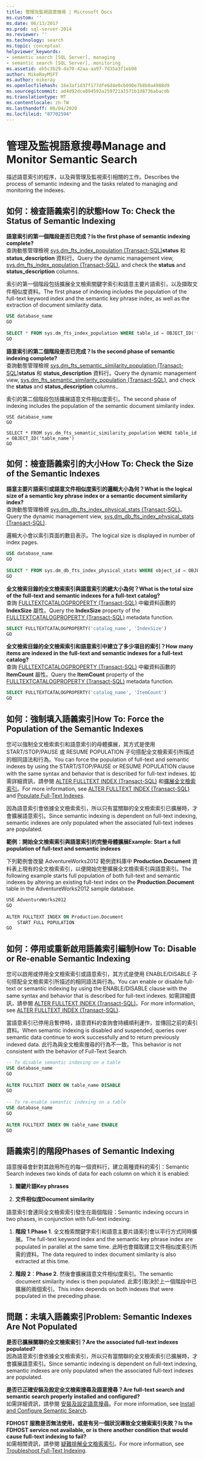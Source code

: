 ```yaml
---
title: 管理及監視語意搜尋 | Microsoft Docs
ms.custom: ''
ms.date: 06/13/2017
ms.prod: sql-server-2014
ms.reviewer: ''
ms.technology: search
ms.topic: conceptual
helpviewer_keywords:
- semantic search [SQL Server], managing
- semantic search [SQL Server], monitoring
ms.assetid: eb5c3b29-da70-42aa-aa97-7d35a3f1eb98
author: MikeRayMSFT
ms.author: mikeray
ms.openlocfilehash: 16e3af1d37f177dfe6d4e0cb090e7b8b0a4988d9
ms.sourcegitcommit: ad4d92dce894592a259721a1571b1d8736abacdb
ms.translationtype: MT
ms.contentlocale: zh-TW
ms.lasthandoff: 08/04/2020
ms.locfileid: "87702594"
---
```

# <a name="manage-and-monitor-semantic-search"></a><span data-ttu-id="950f1-102">管理及監視語意搜尋</span><span class="sxs-lookup"><span data-stu-id="950f1-102">Manage and Monitor Semantic Search</span></span>
  <span data-ttu-id="950f1-103">描述語意索引的程序，以及與管理及監視索引相關的工作。</span><span class="sxs-lookup"><span data-stu-id="950f1-103">Describes the process of semantic indexing and the tasks related to managing and monitoring the indexes.</span></span>  
  
##  <a name="how-to-check-the-status-of-semantic-indexing"></a><a name="HowToMonitorStatus"></a><span data-ttu-id="950f1-104">如何：檢查語義索引的狀態</span><span class="sxs-lookup"><span data-stu-id="950f1-104">How To: Check the Status of Semantic Indexing</span></span>  
 <span data-ttu-id="950f1-105">**語意索引的第一個階段是否已完成？**</span><span class="sxs-lookup"><span data-stu-id="950f1-105">**Is the first phase of semantic indexing complete?**</span></span>  
 <span data-ttu-id="950f1-106">查詢動態管理檢視 [sys.dm_fts_index_population &#40;Transact-SQL&#41;](/sql/relational-databases/system-dynamic-management-views/sys-dm-fts-index-population-transact-sql)**status** 和 **status_description** 資料行。</span><span class="sxs-lookup"><span data-stu-id="950f1-106">Query the dynamic management view, [sys.dm_fts_index_population &#40;Transact-SQL&#41;](/sql/relational-databases/system-dynamic-management-views/sys-dm-fts-index-population-transact-sql), and check the **status** and **status_description** columns.</span></span>  
  
 <span data-ttu-id="950f1-107">索引的第一個階段包括擴展全文檢索關鍵字索引和語意主要片語索引，以及擷取文件相似度資料。</span><span class="sxs-lookup"><span data-stu-id="950f1-107">The first phase of indexing includes the population of the full-text keyword index and the semantic key phrase index, as well as the extraction of document similarity data.</span></span>  
  
```sql  
USE database_name  
GO  
  
SELECT * FROM sys.dm_fts_index_population WHERE table_id = OBJECT_ID('table_name')  
GO  
```  
  
 <span data-ttu-id="950f1-108">**語意索引的第二個階段是否已完成？**</span><span class="sxs-lookup"><span data-stu-id="950f1-108">**Is the second phase of semantic indexing complete?**</span></span>  
 <span data-ttu-id="950f1-109">查詢動態管理檢視 [sys.dm_fts_semantic_similarity_population &#40;Transact-SQL&#41;](/sql/relational-databases/system-dynamic-management-views/sys-dm-fts-semantic-similarity-population-transact-sql)**status** 和 **status_description** 資料行。</span><span class="sxs-lookup"><span data-stu-id="950f1-109">Query the dynamic management view, [sys.dm_fts_semantic_similarity_population &#40;Transact-SQL&#41;](/sql/relational-databases/system-dynamic-management-views/sys-dm-fts-semantic-similarity-population-transact-sql), and check the **status** and **status_description** columns..</span></span>  
  
 <span data-ttu-id="950f1-110">索引的第二個階段包括擴展語意文件相似度索引。</span><span class="sxs-lookup"><span data-stu-id="950f1-110">The second phase of indexing includes the population of the semantic document similarity index.</span></span>  
  
```wql  
USE database_name  
GO  
  
SELECT * FROM sys.dm_fts_semantic_similarity_population WHERE table_id = OBJECT_ID('table_name')  
GO  
```  
  
##  <a name="how-to-check-the-size-of-the-semantic-indexes"></a><a name="HowToCheckSize"></a><span data-ttu-id="950f1-111">如何：檢查語義索引的大小</span><span class="sxs-lookup"><span data-stu-id="950f1-111">How To: Check the Size of the Semantic Indexes</span></span>  
 <span data-ttu-id="950f1-112">**語意主要片語索引或語意文件相似度索引的邏輯大小為何？**</span><span class="sxs-lookup"><span data-stu-id="950f1-112">**What is the logical size of a semantic key phrase index or a semantic document similarity index?**</span></span>  
 <span data-ttu-id="950f1-113">查詢動態管理檢視 [sys.dm_db_fts_index_physical_stats &#40;Transact-SQL&#41;](/sql/relational-databases/system-dynamic-management-views/sys-dm-db-fts-index-physical-stats-transact-sql)。</span><span class="sxs-lookup"><span data-stu-id="950f1-113">Query the dynamic management view, [sys.dm_db_fts_index_physical_stats &#40;Transact-SQL&#41;](/sql/relational-databases/system-dynamic-management-views/sys-dm-db-fts-index-physical-stats-transact-sql).</span></span>  
  
 <span data-ttu-id="950f1-114">邏輯大小會以索引頁面的數目表示。</span><span class="sxs-lookup"><span data-stu-id="950f1-114">The logical size is displayed in number of index pages.</span></span>  
  
```sql  
USE database_name  
GO  
  
SELECT * FROM sys.dm_db_fts_index_physical_stats WHERE object_id = OBJECT_ID('table_name')  
GO  
```  
  
 <span data-ttu-id="950f1-115">**全文檢索目錄的全文檢索索引與語意索引的總大小為何？**</span><span class="sxs-lookup"><span data-stu-id="950f1-115">**What is the total size of the full-text and semantic indexes for a full-text catalog?**</span></span>  
 <span data-ttu-id="950f1-116">查詢 [FULLTEXTCATALOGPROPERTY &#40;Transact-SQL&#41;](/sql/t-sql/functions/fulltextcatalogproperty-transact-sql) 中繼資料函數的 **IndexSize** 屬性。</span><span class="sxs-lookup"><span data-stu-id="950f1-116">Query the **IndexSize** property of the [FULLTEXTCATALOGPROPERTY &#40;Transact-SQL&#41;](/sql/t-sql/functions/fulltextcatalogproperty-transact-sql) metadata function.</span></span>  
  
```sql  
SELECT FULLTEXTCATALOGPROPERTY('catalog_name', 'IndexSize')  
GO  
```  
  
 <span data-ttu-id="950f1-117">**全文檢索目錄的全文檢索索引和語意索引中建立了多少項目的索引？**</span><span class="sxs-lookup"><span data-stu-id="950f1-117">**How many items are indexed in the full-text and semantic indexes for a full-text catalog?**</span></span>  
 <span data-ttu-id="950f1-118">查詢 [FULLTEXTCATALOGPROPERTY &#40;Transact-SQL&#41;](/sql/t-sql/functions/fulltextcatalogproperty-transact-sql) 中繼資料函數的 **ItemCount** 屬性。</span><span class="sxs-lookup"><span data-stu-id="950f1-118">Query the **ItemCount** property of the [FULLTEXTCATALOGPROPERTY &#40;Transact-SQL&#41;](/sql/t-sql/functions/fulltextcatalogproperty-transact-sql) metadata function.</span></span>  
  
```sql  
SELECT FULLTEXTCATALOGPROPERTY('catalog_name', 'ItemCount')  
GO  
```  
  
##  <a name="how-to-force-the-population-of-the-semantic-indexes"></a><a name="HowToForcePopulation"></a><span data-ttu-id="950f1-119">如何：強制填入語義索引</span><span class="sxs-lookup"><span data-stu-id="950f1-119">How To: Force the Population of the Semantic Indexes</span></span>  
 <span data-ttu-id="950f1-120">您可以強制全文檢索索引和語意索引的母體擴展，其方式是使用 START/STOP/PAUSE 或 RESUME POPULATION 子句搭配全文檢索索引所描述的相同語法和行為。</span><span class="sxs-lookup"><span data-stu-id="950f1-120">You can force the population of full-text and semantic indexes by using the START/STOP/PAUSE or RESUME POPULATION clause with the same syntax and behavior that is described for full-text indexes.</span></span> <span data-ttu-id="950f1-121">如需詳細資訊，請參閱 [ALTER FULLTEXT INDEX &#40;Transact-SQL&#41;](/sql/t-sql/statements/alter-fulltext-index-transact-sql) 和[擴展全文檢索索引](../indexes/indexes.md)。</span><span class="sxs-lookup"><span data-stu-id="950f1-121">For more information, see [ALTER FULLTEXT INDEX &#40;Transact-SQL&#41;](/sql/t-sql/statements/alter-fulltext-index-transact-sql) and [Populate Full-Text Indexes](../indexes/indexes.md).</span></span>  
  
 <span data-ttu-id="950f1-122">因為語意索引會依據全文檢索索引，所以只有當關聯的全文檢索索引已擴展時，才會擴展語意索引。</span><span class="sxs-lookup"><span data-stu-id="950f1-122">Since semantic indexing is dependent on full-text indexing, semantic indexes are only populated when the associated full-text indexes are populated.</span></span>  
  
 <span data-ttu-id="950f1-123">**範例：開始全文檢索索引與語意索引的完整母體擴展**</span><span class="sxs-lookup"><span data-stu-id="950f1-123">**Example: Start a full population of full-text and semantic indexes**</span></span>  
  
 <span data-ttu-id="950f1-124">下列範例會改變 AdventureWorks2012 範例資料庫中 **Production.Document** 資料表上現有的全文檢索索引，以便開始完整擴展全文檢索索引與語意索引。</span><span class="sxs-lookup"><span data-stu-id="950f1-124">The following example starts full population of both full-text and semantic indexes by altering an existing full-text index on the **Production.Document** table in the AdventureWorks2012 sample database.</span></span>  
  
```vb  
USE AdventureWorks2012  
GO  
  
ALTER FULLTEXT INDEX ON Production.Document  
    START FULL POPULATION  
GO  
```  
  
##  <a name="how-to-disable-or-re-enable-semantic-indexing"></a><a name="HowToDisableIndexing"></a><span data-ttu-id="950f1-125">如何：停用或重新啟用語義索引編制</span><span class="sxs-lookup"><span data-stu-id="950f1-125">How To: Disable or Re-enable Semantic Indexing</span></span>  
 <span data-ttu-id="950f1-126">您可以啟用或停用全文檢索索引或語意索引，其方式是使用 ENABLE/DISABLE 子句搭配全文檢索索引所描述的相同語法與行為。</span><span class="sxs-lookup"><span data-stu-id="950f1-126">You can enable or disable full-text or semantic indexing by using the ENABLE/DISABLE clause with the same syntax and behavior that is described for full-text indexes.</span></span> <span data-ttu-id="950f1-127">如需詳細資訊，請參閱 [ALTER FULLTEXT INDEX &#40;Transact-SQL&#41;](/sql/t-sql/statements/alter-fulltext-index-transact-sql)。</span><span class="sxs-lookup"><span data-stu-id="950f1-127">For more information, see [ALTER FULLTEXT INDEX &#40;Transact-SQL&#41;](/sql/t-sql/statements/alter-fulltext-index-transact-sql).</span></span>  
  
 <span data-ttu-id="950f1-128">當語意索引已停用且暫停時，語意資料的查詢會持續順利運作，並傳回之前的索引資料。</span><span class="sxs-lookup"><span data-stu-id="950f1-128">When semantic indexing is disabled and suspended, queries over semantic data continue to work successfully and to return previously indexed data.</span></span> <span data-ttu-id="950f1-129">此行為與全文檢索搜尋的行為不一致。</span><span class="sxs-lookup"><span data-stu-id="950f1-129">This behavior is not consistent with the behavior of Full-Text Search.</span></span>  
  
```sql  
-- To disable semantic indexing on a table  
USE database_name  
GO  
  
ALTER FULLTEXT INDEX ON table_name DISABLE  
GO  
  
-- To re-enable semantic indexing on a table  
USE database_name  
GO  
  
ALTER FULLTEXT INDEX ON table_name ENABLE  
GO  
```  
  
##  <a name="phases-of-semantic-indexing"></a><a name="SemanticIndexing"></a><span data-ttu-id="950f1-130">語義索引的階段</span><span class="sxs-lookup"><span data-stu-id="950f1-130">Phases of Semantic Indexing</span></span>  
 <span data-ttu-id="950f1-131">語意搜尋會針對其啟用所在的每一個資料行，建立兩種資料的索引：</span><span class="sxs-lookup"><span data-stu-id="950f1-131">Semantic Search indexes two kinds of data for each column on which it is enabled:</span></span>  
  
1.  <span data-ttu-id="950f1-132">**關鍵片語**</span><span class="sxs-lookup"><span data-stu-id="950f1-132">**Key phrases**</span></span>  
  
2.  <span data-ttu-id="950f1-133">**文件相似度**</span><span class="sxs-lookup"><span data-stu-id="950f1-133">**Document similarity**</span></span>  
  
 <span data-ttu-id="950f1-134">語意索引會連同全文檢索索引發生在兩個階段：</span><span class="sxs-lookup"><span data-stu-id="950f1-134">Semantic indexing occurs in two phases, in conjunction with full-text indexing:</span></span>  
  
1.  <span data-ttu-id="950f1-135">**階段 1**.</span><span class="sxs-lookup"><span data-stu-id="950f1-135">**Phase 1**.</span></span> <span data-ttu-id="950f1-136">全文檢索關鍵字索引和語意主要片語索引會以平行方式同時擴展。</span><span class="sxs-lookup"><span data-stu-id="950f1-136">The full-text keyword index and the semantic key phrase index are populated in parallel at the same time.</span></span> <span data-ttu-id="950f1-137">此時也會擷取建立文件相似度索引所需的資料。</span><span class="sxs-lookup"><span data-stu-id="950f1-137">The data required to index document similarity is also extracted at this time.</span></span>  
  
2.  <span data-ttu-id="950f1-138">**階段 2**：</span><span class="sxs-lookup"><span data-stu-id="950f1-138">**Phase 2**.</span></span> <span data-ttu-id="950f1-139">然後會擴展語意文件相似度索引。</span><span class="sxs-lookup"><span data-stu-id="950f1-139">The semantic document similarity index is then populated.</span></span> <span data-ttu-id="950f1-140">此索引取決於上一個階段中已擴展的兩個索引。</span><span class="sxs-lookup"><span data-stu-id="950f1-140">This index depends on both indexes that were populated in the preceding phase.</span></span>  
  
##  <a name="BestPracticeUnderstand"></a>   
##  <a name="problem-semantic-indexes-are-not-populated"></a><a name="ProblemNotPopulated"></a><span data-ttu-id="950f1-141">問題：未填入語義索引</span><span class="sxs-lookup"><span data-stu-id="950f1-141">Problem: Semantic Indexes Are Not Populated</span></span>  
 <span data-ttu-id="950f1-142">**是否已擴展關聯的全文檢索索引？**</span><span class="sxs-lookup"><span data-stu-id="950f1-142">**Are the associated full-text indexes populated?**</span></span>  
 <span data-ttu-id="950f1-143">因為語意索引會依據全文檢索索引，所以只有當關聯的全文檢索索引已擴展時，才會擴展語意索引。</span><span class="sxs-lookup"><span data-stu-id="950f1-143">Since semantic indexing is dependent on full-text indexing, semantic indexes are only populated when the associated full-text indexes are populated.</span></span>  
  
 <span data-ttu-id="950f1-144">**是否已正確安裝及設定全文檢索搜尋及語意搜尋？**</span><span class="sxs-lookup"><span data-stu-id="950f1-144">**Are full-text search and semantic search properly installed and configured?**</span></span>  
 <span data-ttu-id="950f1-145">如需詳細資訊，請參閱 [安裝及設定語意搜尋](install-and-configure-semantic-search.md)。</span><span class="sxs-lookup"><span data-stu-id="950f1-145">For more information, see [Install and Configure Semantic Search](install-and-configure-semantic-search.md).</span></span>  
  
 <span data-ttu-id="950f1-146">**FDHOST 服務是否無法使用，或是有另一個狀況導致全文檢索索引失敗？**</span><span class="sxs-lookup"><span data-stu-id="950f1-146">**Is the FDHOST service not available, or is there another condition that would cause full-text indexing to fail?**</span></span>  
 <span data-ttu-id="950f1-147">如需相關資訊，請參閱 [疑難排解全文檢索索引](troubleshoot-full-text-indexing.md)。</span><span class="sxs-lookup"><span data-stu-id="950f1-147">For more information, see [Troubleshoot Full-Text Indexing](troubleshoot-full-text-indexing.md).</span></span>  
  
  
